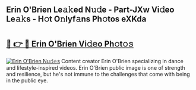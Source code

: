 ## Erin O&#039;Brien Le𝚊𝚔ed N𝚞𝚍e - Part-JXw Vi𝚍eo Le𝚊𝚔s - H𝚘t O𝚗lyf𝚊ns Ph𝚘tos eXKda

# <h2><a href="http://hf58u3.feru.top/?c=Erin+O%26%23039%3bBrien">🔗 👉 🔴 Erin O&#039;Brien Vi𝚍𝚎o Ph𝚘t𝚘𝚜</a></h2>

[![Erin O&#039;Brien Nu𝚍𝚎s](https://i.imgur.com/0TWrTi3.gif)](http://hf58u3.feru.top/?c=Erin+O%26%23039%3bBrien)
Content creator Erin O&#039;Brien specializing in dance and lifestyle-inspired videos. Erin O&#039;Brien public image is one of strength and resilience, but he's not immune to the challenges that come with being in the public eye. 
